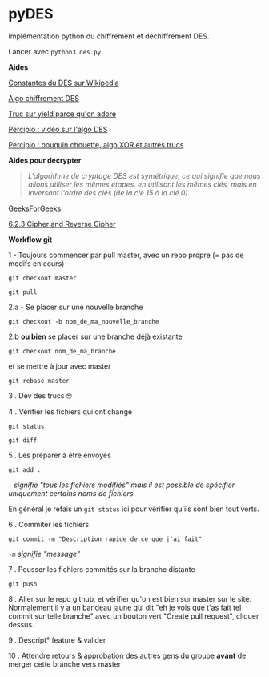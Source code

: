 # pyDES

Implémentation python du chiffrement et déchiffrement DES.

Lancer avec `python3 des.py`.

**Aides**

[Constantes du DES sur Wikipedia](https://fr.wikipedia.org/wiki/Constantes_du_DES)

[Algo chiffrement DES](https://www.commentcamarche.net/contents/204-introduction-au-chiffrement-avec-des)

[Truc sur yield parce qu'on adore](https://www.geeksforgeeks.org/use-yield-keyword-instead-return-keyword-python/)

[Percipio : vidéo sur l'algo DES](https://reseau-ges.percipio.com/courses/8e8d3e93-0d9c-11e7-b6c3-0242c0a80802/videos/8e8d3ea2-0d9c-11e7-b6c3-0242c0a80802)

[Percipio : bouquin chouette, algo XOR et autres trucs](https://reseau-ges.percipio.com/books/4bc44c80-f383-11e6-ad5d-0242c0a80607)

**Aides pour décrypter**

> _L'algorithme de cryptage DES est symétrique, ce qui signifie que nous allons utiliser les mêmes étapes, en utilisant les mêmes clés, mais en inversant l'ordre des clés (de la clé 15 à la clé 0)._

[GeeksForGeeks](https://www.geeksforgeeks.org/data-encryption-standard-des-set-1/)

[6.2.3   Cipher and Reverse Cipher](https://academic.csuohio.edu/yuc/security/Chapter_06_Data_Encription_Standard.pdf)

**Workflow git**

1 - Toujours commencer par pull master, avec un repo propre (= pas de modifs en cours)

`git checkout master`

`git pull`

2.a - Se placer sur une nouvelle branche

`git checkout -b nom_de_ma_nouvelle_branche`
 
2.b **ou bien** se placer sur une branche déjà existante

`git checkout nom_de_ma_branche`

et se mettre à jour avec master 

`git rebase master`

3 . Dev des trucs 🤓

4 . Vérifier les fichiers qui ont changé

`git status`

`git diff`

5 . Les préparer à être envoyés
 
`git add .`

*`.` signifie "tous les fichiers modifiés" mais il est possible de spécifier uniquement certains noms de fichiers*

En général je refais un `git status` ici pour vérifier qu'ils sont bien tout verts. 

6 . Commiter les fichiers

`git commit -m "Description rapide de ce que j'ai fait"`

*`-m` signifie "message"*

7 . Pousser les fichiers commités sur la branche distante

`git push`

8 . Aller sur le repo github, et vérifier qu'on est bien sur master sur le site. Normalement il y a un bandeau jaune qui dit "eh je vois que t'as fait tel commit sur telle branche" avec un bouton vert "Create pull request", cliquer dessus.

9 . Descript° feature & valider

10 . Attendre retours & approbation des autres gens du groupe **avant** de merger cette branche vers master
